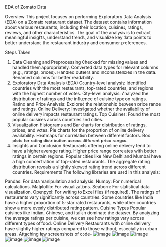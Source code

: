EDA of Zomato Data

Overview
This project focuses on performing Exploratory Data Analysis (EDA) on a Zomato restaurant dataset. The dataset contains information about various restaurants, including their location, cuisines, ratings, reviews, and other characteristics. The goal of the analysis is to extract meaningful insights, understand trends, and visualize key data points to better understand the restaurant industry and consumer preferences.

Steps Taken
1. Data Cleaning and Preprocessing
Checked for missing values and handled them appropriately.
Converted data types for relevant columns (e.g., ratings, prices).
Handled outliers and inconsistencies in the data.
Renamed columns for better readability.
2. Exploratory Data Analysis (EDA)
Country-level analysis: Identified countries with the most restaurants, top-rated countries, and regions with the highest number of votes.
City-level analysis: Analyzed the distribution of ratings and the influence of cuisine type on ratings.
Rating and Price Analysis: Explored the relationship between price range and ratings.
Online Delivery: Investigated whether the availability of online delivery impacts restaurant ratings.
Top Cuisines: Found the most popular cuisines across countries and cities.
3. Visualization
Histograms and Bar charts for distribution of ratings, prices, and votes.
Pie charts for the proportion of online delivery availability.
Heatmaps for correlation between different factors.
Box plots for rating distribution across different price ranges.
4. Insights and Conclusion
Restaurants offering online delivery tend to have a higher average rating.
Higher price range correlates with better ratings in certain regions.
Popular cities like New Delhi and Mumbai have a high concentration of top-rated restaurants.
The aggregate rating distribution reveals a slightly skewed rating trend across different countries.
Requirements
The following libraries are used in this analysis:

Pandas: For data manipulation and analysis.
Numpy: For numerical calculations.
Matplotlib: For visualizations.
Seaborn: For statistical data visualization.
Openpyxl: For writing to Excel files (if required).
The ratings of restaurants vary significantly across countries. Some countries like India have a higher proportion of 5-star rated restaurants, while other countries show a more evenly distributed rating pattern.
Cuisine Types
Popular cuisines like Indian, Chinese, and Italian dominate the dataset. By analyzing the average ratings per cuisine, we can see how ratings vary across different types of food.
Online Delivery
Restaurants with online delivery have slightly higher ratings compared to those without, especially in urban areas.
Attaching few screenshots of code-
![image](https://github.com/user-attachments/assets/0aa466e3-79fd-4bd3-ba04-cfde8367b170)
![image](https://github.com/user-attachments/assets/f37b0b0a-d954-4b39-8e59-b6048cbef3a4)
![image](https://github.com/user-attachments/assets/da6bcf0b-b2f8-4efd-91da-562d567dce8b)
![image](https://github.com/user-attachments/assets/5b30d9c5-50e0-4205-895c-b372732c4080)
![image](https://github.com/user-attachments/assets/70850646-b306-4ea2-bdd0-bd0907c76fb3)
![image](https://github.com/user-attachments/assets/4fe425f2-2517-4fae-a9ca-0dbd1d7de000)





